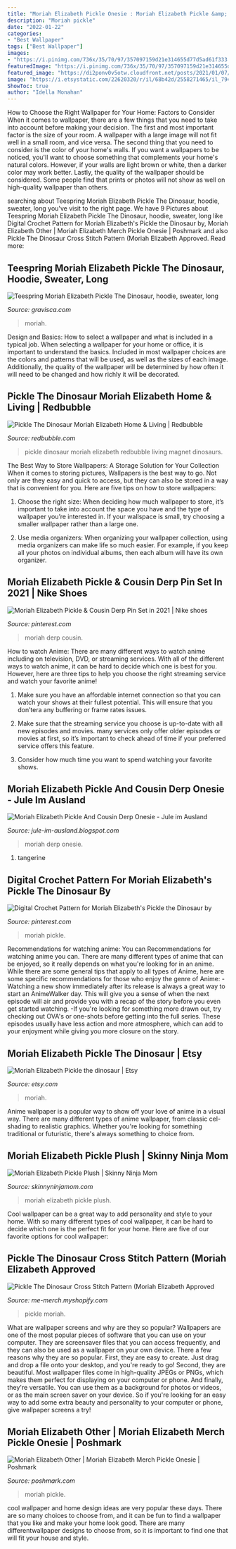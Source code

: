 ```yaml
---
title: "Moriah Elizabeth Pickle Onesie : Moriah Elizabeth Pickle &amp; Cousin Derp Pin Set In 2021"
description: "Moriah pickle"
date: "2022-01-22"
categories:
- "Best Wallpaper"
tags: ["Best Wallpaper"]
images:
- "https://i.pinimg.com/736x/35/70/97/357097159d21e314655d77d5ad61f333.jpg"
featuredImage: "https://i.pinimg.com/736x/35/70/97/357097159d21e314655d77d5ad61f333.jpg"
featured_image: "https://di2ponv0v5otw.cloudfront.net/posts/2021/01/07/5ff7cdcc545a7918b8a73517/s_5ff7cdcd275e55d41f40691a.jpeg"
image: "https://i.etsystatic.com/22620320/r/il/68b42d/2558271465/il_794xN.2558271465_fjsx.jpg"
ShowToc: true
author: "Idella Monahan"
---
```



How to Choose the Right Wallpaper for Your Home: Factors to Consider
When it comes to wallpaper, there are a few things that you need to take into account before making your decision. The first and most important factor is the size of your room. A wallpaper with a large image will not fit well in a small room, and vice versa. 
The second thing that you need to consider is the color of your home's walls. If you want a wallpapers to be noticed, you'll want to choose something that complements your home's natural colors. However, if your walls are light brown or white, then a darker color may work better. 
Lastly, the quality of the wallpaper should be considered. Some people find that prints or photos will not show as well on high-quality wallpaper than others.

	

		
searching about Teespring Moriah Elizabeth Pickle The Dinosaur, hoodie, sweater, long you've visit to the right page. We have 9 Pictures about Teespring Moriah Elizabeth Pickle The Dinosaur, hoodie, sweater, long like Digital Crochet Pattern for Moriah Elizabeth&#039;s Pickle the Dinosaur by, Moriah Elizabeth Other | Moriah Elizabeth Merch Pickle Onesie | Poshmark and also Pickle The Dinosaur Cross Stitch Pattern (Moriah Elizabeth Approved. Read more:
		
    
## Teespring Moriah Elizabeth Pickle The Dinosaur, Hoodie, Sweater, Long

<img loading=lazy src="https://images.gravisca.com/wp-content/uploads/2020/12/teespring-moriah-elizabeth-pickle-the-dinosaur-shirt.jpg" onerror="this.onerror=null;this.src='https://tse3.mm.bing.net/th?id=OIP.gdzW8DziLBXwkj2z3u7rfgHaHa&amp;pid=15.1';" alt="Teespring Moriah Elizabeth Pickle The Dinosaur, hoodie, sweater, long">

_Source: gravisca.com_

>moriah. 

	

Design and Basics: How to select a wallpaper and what is included in a typical job.
When selecting a wallpaper for your home or office, it is important to understand the basics. Included in most wallpaper choices are the colors and patterns that will be used, as well as the sizes of each image. Additionally, the quality of the wallpaper will be determined by how often it will need to be changed and how richly it will be decorated.

    
## Pickle The Dinosaur Moriah Elizabeth Home &amp; Living | Redbubble

<img loading=lazy src="https://ih1.redbubble.net/image.1717746461.7800/mo,small,flatlay,product_square,600x600.jpg" onerror="this.onerror=null;this.src='https://tse4.mm.bing.net/th?id=OIP.cCL9SrNxyZM6yIJybKFeyAHaHa&amp;pid=15.1';" alt="Pickle The Dinosaur Moriah Elizabeth Home &amp; Living | Redbubble">

_Source: redbubble.com_

>pickle dinosaur moriah elizabeth redbubble living magnet dinosaurs. 

	

The Best Way to Store Wallpapers: A Storage Solution for Your Collection
When it comes to storing pictures, Wallpapers is the best way to go. Not only are they easy and quick to access, but they can also be stored in a way that is convenient for you. Here are five tips on how to store wallpapers:
1) Choose the right size: When deciding how much wallpaper to store, it’s important to take into account the space you have and the type of wallpaper you’re interested in. If your wallspace is small, try choosing a smaller wallpaper rather than a large one.

2) Use media organizers: When organizing your wallpaper collection, using media organizers can make life so much easier. For example, if you keep all your photos on individual albums, then each album will have its own organizer.

    
## Moriah Elizabeth Pickle &amp; Cousin Derp Pin Set In 2021 | Nike Shoes

<img loading=lazy src="https://i.pinimg.com/736x/35/70/97/357097159d21e314655d77d5ad61f333.jpg" onerror="this.onerror=null;this.src='https://tse4.mm.bing.net/th?id=OIP.2Qav-3LRqD1DU9JUniYWtgHaHa&amp;pid=15.1';" alt="Moriah Elizabeth Pickle &amp; Cousin Derp Pin Set in 2021 | Nike shoes">

_Source: pinterest.com_

>moriah derp cousin. 

	

How to watch Anime: There are many different ways to watch anime including on television, DVD, or streaming services.
With all of the different ways to watch anime, it can be hard to decide which one is best for you. However, here are three tips to help you choose the right streaming service and watch your favorite anime!
1. Make sure you have an affordable internet connection so that you can watch your shows at their fullest potential. This will ensure that you don’tera any buffering or frame rates issues.

2. Make sure that the streaming service you choose is up-to-date with all new episodes and movies. many services only offer older episodes or movies at first, so it’s important to check ahead of time if your preferred service offers this feature.

3. Consider how much time you want to spend watching your favorite shows.

    
## Moriah Elizabeth Pickle And Cousin Derp Onesie - Jule Im Ausland

<img loading=lazy src="https://di2ponv0v5otw.cloudfront.net/posts/2021/02/05/601dc007446e5984fc6f6ca9/m_601dc03c3bad6d298c47b058.jpg" onerror="this.onerror=null;this.src='https://tse2.mm.bing.net/th?id=OIP.5blUkvQFhV_zwbDL9OIfNgHaHa&amp;pid=15.1';" alt="Moriah Elizabeth Pickle And Cousin Derp Onesie - Jule im Ausland">

_Source: jule-im-ausland.blogspot.com_

>moriah derp onesie. 

	

1. tangerine 

    
## Digital Crochet Pattern For Moriah Elizabeth&#039;s Pickle The Dinosaur By

<img loading=lazy src="https://i.pinimg.com/736x/8e/11/3d/8e113dc1766da62f0f4692b341f7dcb5.jpg" onerror="this.onerror=null;this.src='https://tse1.mm.bing.net/th?id=OIP.GHT4ncF454e7ZF6OoljoxQHaJ3&amp;pid=15.1';" alt="Digital Crochet Pattern for Moriah Elizabeth&#039;s Pickle the Dinosaur by">

_Source: pinterest.com_

>moriah pickle. 

	

Recommendations for watching anime: You can
Recommendations for watching anime you can. There are many different types of anime that can be enjoyed, so it really depends on what you're looking for in an anime. While there are some general tips that apply to all types of Anime, here are some specific recommendations for those who enjoy the genre of Anime: 
-Watching a new show immediately after its release is always a great way to start an AnimeWalker day. This will give you a sense of when the next episode will air and provide you with a recap of the story before you even get started watching. 
-If you're looking for something more drawn out, try checking out OVA's or one-shots before getting into the full series. These episodes usually have less action and more atmosphere, which can add to your enjoyment while giving you more closure on the story.

    
## Moriah Elizabeth Pickle The Dinosaur | Etsy

<img loading=lazy src="https://i.etsystatic.com/22620320/r/il/68b42d/2558271465/il_794xN.2558271465_fjsx.jpg" onerror="this.onerror=null;this.src='https://tse3.mm.bing.net/th?id=OIP.wKUDKB9H1HINybmxwzRL8wHaJ4&amp;pid=15.1';" alt="Moriah Elizabeth Pickle the dinosaur | Etsy">

_Source: etsy.com_

>moriah. 

	

Anime wallpaper is a popular way to show off your love of anime in a visual way. There are many different types of anime wallpaper, from classic cel-shading to realistic graphics. Whether you're looking for something traditional or futuristic, there's always something to choice from.

    
## Moriah Elizabeth Pickle Plush | Skinny Ninja Mom

<img loading=lazy src="http://skinnyninjamom.com/wp-content/uploads/2020/09/EMQqvQOWwAI429r.jpg" onerror="this.onerror=null;this.src='https://tse1.mm.bing.net/th?id=OIP.ezIfHzTUZIEiV77_Zz96UgHaHa&amp;pid=15.1';" alt="Moriah Elizabeth Pickle Plush | Skinny Ninja Mom">

_Source: skinnyninjamom.com_

>moriah elizabeth pickle plush. 

	

Cool wallpaper can be a great way to add personality and style to your home. With so many different types of cool wallpaper, it can be hard to decide which one is the perfect fit for your home. Here are five of our favorite options for cool wallpaper: 

    
## Pickle The Dinosaur Cross Stitch Pattern (Moriah Elizabeth Approved

<img loading=lazy src="http://cdn.shopify.com/s/files/1/0059/9064/5831/products/Shopify_product_image_CS_Pickle_1200x1200.jpg?v=1583194053" onerror="this.onerror=null;this.src='https://tse3.mm.bing.net/th?id=OIP.F3O8I5t-lhc_7KksjJknqQHaHY&amp;pid=15.1';" alt="Pickle The Dinosaur Cross Stitch Pattern (Moriah Elizabeth Approved">

_Source: me-merch.myshopify.com_

>pickle moriah. 

	

What are wallpaper screens and why are they so popular?
Wallpapers are one of the most popular pieces of software that you can use on your computer. They are screensaver files that you can access frequently, and they can also be used as a wallpaper on your own device. There a few reasons why they are so popular. First, they are easy to create. Just drag and drop a file onto your desktop, and you're ready to go! Second, they are beautiful. Most wallpaper files come in high-quality JPEGs or PNGs, which makes them perfect for displaying on your computer or phone. And finally, they're versatile. You can use them as a background for photos or videos, or as the main screen saver on your device. So if you're looking for an easy way to add some extra beauty and personality to your computer or phone, give wallpaper screens a try!

    
## Moriah Elizabeth Other | Moriah Elizabeth Merch Pickle Onesie | Poshmark

<img loading=lazy src="https://di2ponv0v5otw.cloudfront.net/posts/2021/01/07/5ff7cdcc545a7918b8a73517/s_5ff7cdcd275e55d41f40691a.jpeg" onerror="this.onerror=null;this.src='https://tse3.mm.bing.net/th?id=OIP.VPkJMVmrmPtqnyPixCDNtgAAAA&amp;pid=15.1';" alt="Moriah Elizabeth Other | Moriah Elizabeth Merch Pickle Onesie | Poshmark">

_Source: poshmark.com_

>moriah pickle. 

	

cool wallpaper and home design ideas are very popular these days. There are so many choices to choose from, and it can be fun to find a wallpaper that you like and make your home look good. There are many differentwallpaper designs to choose from, so it is important to find one that will fit your house and style.

